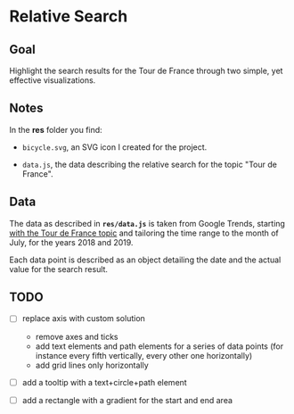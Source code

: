 # Relative Search

## Goal

Highlight the search results for the Tour de France through two simple, yet effective visualizations.

## Notes

In the **res** folder you find:

-   `bicycle.svg`, an SVG icon I created for the project.

-   `data.js`, the data describing the relative search for the topic "Tour de France".

## Data

The data as described in **`res/data.js`** is taken from Google Trends, starting [with the Tour de France topic](https://trends.google.com/trends/explore?q=%2Fm%2F07hn5) and tailoring the time range to the month of July, for the years 2018 and 2019.

Each data point is described as an object detailing the date and the actual value for the search result.

## TODO

-   [ ] replace axis with custom solution

    -   remove axes and ticks
    -   add text elements and path elements for a series of data points (for instance every fifth vertically, every other one horizontally)
    -   add grid lines only horizontally

-   [ ] add a tooltip with a text+circle+path element

-   [ ] add a rectangle with a gradient for the start and end area
